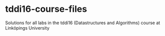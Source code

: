 # tddi16-course-files
Solutions for all labs in the tddi16 (Datastructures and Algorithms) course at Linköpings University
